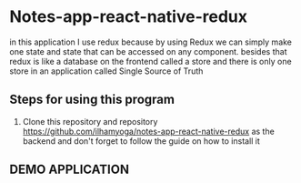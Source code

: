 # Notes-app-react-native-redux
in this application I use redux because by using Redux we can simply make one state and state that can be accessed on any component. besides that redux is like a database on the frontend called a store and there is only one store in an application called Single Source of Truth
## Steps for using this program
1. Clone this repository and repository https://github.com/ilhamyoga/notes-app-react-native-redux as the backend and don't forget to follow the guide on how to install it


## DEMO APPLICATION

